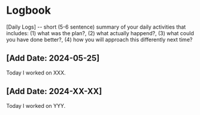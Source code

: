 # Logbook

[Daily Logs] -- short (5-6 sentence) summary of your daily activities that includes: (1) what was the plan?, (2) what actually happend?, (3) what could you have done better?, (4) how you will approach this differently next time? 

## [Add Date: 2024-05-25]

Today I worked on XXX. 

## [Add Date: 2024-XX-XX]

Today I worked on YYY.


